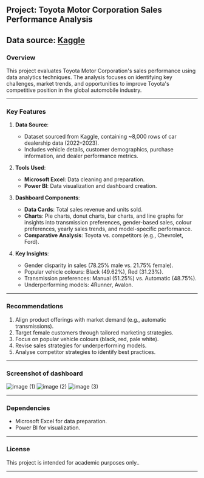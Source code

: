 
## Project: Toyota Motor Corporation Sales Performance Analysis  
 
Data source: [Kaggle](https://www.kaggle.com)
---

### Overview  
This project evaluates Toyota Motor Corporation's sales performance using data analytics techniques. The analysis focuses on identifying key challenges, market trends, and opportunities to improve Toyota's competitive position in the global automobile industry.

---

### Key Features  
1. **Data Source**:  
   - Dataset sourced from Kaggle, containing ~8,000 rows of car dealership data (2022–2023).  
   - Includes vehicle details, customer demographics, purchase information, and dealer performance metrics.  

2. **Tools Used**:  
   - **Microsoft Excel**: Data cleaning and preparation.  
   - **Power BI**: Data visualization and dashboard creation.  

3. **Dashboard Components**:  
   - **Data Cards**: Total sales revenue and units sold.  
   - **Charts**: Pie charts, donut charts, bar charts, and line graphs for insights into transmission preferences, gender-based sales, colour preferences, yearly sales trends, and model-specific performance.  
   - **Comparative Analysis**: Toyota vs. competitors (e.g., Chevrolet, Ford).  

4. **Key Insights**:  
   - Gender disparity in sales (78.25% male vs. 21.75% female).  
   - Popular vehicle colours: Black (49.62%), Red (31.23%).  
   - Transmission preferences: Manual (51.25%) vs. Automatic (48.75%).  
   - Underperforming models: 4Runner, Avalon.  

---

### Recommendations  
1. Align product offerings with market demand (e.g., automatic transmissions).  
2. Target female customers through tailored marketing strategies.  
3. Focus on popular vehicle colours (black, red, pale white).  
4. Revise sales strategies for underperforming models.  
5. Analyse competitor strategies to identify best practices.  

---

### Screenshot of dashboard 
![image (1)](https://github.com/user-attachments/assets/f04ef9fa-0114-44c4-a4ff-7ba7c133c0d1)
![image (2)](https://github.com/user-attachments/assets/353c2063-03f3-4674-9fee-031a68003383)
![image (3)](https://github.com/user-attachments/assets/4d2a5e99-306e-4f0f-adf1-50af48f2087f)

---

### Dependencies  
- Microsoft Excel for data preparation.  
- Power BI for visualization.  

---

### License  
This project is intended for academic purposes only..  

--- 




